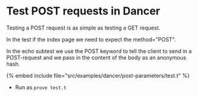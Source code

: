 # Test POST requests in Dancer



Testing a POST request is as simple as testing a GET request.

In the test if the index page we need to expect the method="POST".

In the echo subtest we use the POST keyword to tell the client to send in a POST-request and we pass in the content of
the body as an anonymous hash.


{% embed include file="src/examples/dancer/post-parameters/test.t" %}

* Run as `prove test.t`


